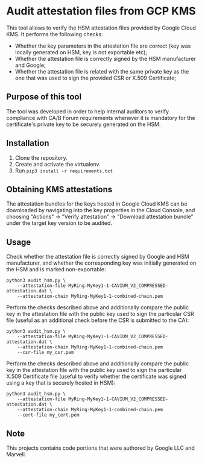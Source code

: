 # Audit attestation files from GCP KMS

This tool allows to verify the HSM attestation files provided by Google Cloud KMS. It performs the following checks:

* Whether the key parameters in the attestation file are correct (key was locally generated on HSM, key is not exportable etc);
* Whether the attestation file is correctly signed by the HSM manufacturer and Google;
* Whether the attestation file is related with the same private key as the one that was used to sign the provided CSR or X.509 Certificate;

## Purpose of this tool

The tool was developed in order to help internal auditors to verify compliance with CA/B Forum requirements whenever
it is mandatory for the certificate's private key to be securely generated on the HSM.

## Installation

1. Clone the repository.
2. Create and activate the virtualenv.
3. Run `pip3 install -r requirements.txt`

## Obtaining KMS attestations

The attestation bundles for the keys hosted in Google Cloud KMS can be downloaded by navigating into the key properties
in the Cloud Console, and choosing "Actions" -> "Verify attestation" -> "Download attestation bundle" under the target
key version to be audited.

## Usage

Check whether the attestation file is correctly signed by Google and HSM manufacturer, and whether the corresponding
key was initially generated on the HSM and is marked non-exportable:
```
python3 audit_hsm.py \
    --attestation-file MyRing-MyKey1-1-CAVIUM_V2_COMPRESSED-attestation.dat \
    --attestation-chain MyRing-MyKey1-1-combined-chain.pem
```

Perform the checks described above and additionally compare the public key in the attestation file with
the public key used to sign the particular CSR file (useful as an additional check before the CSR is submitted
to the CA):

```
python3 audit_hsm.py \
    --attestation-file MyRing-MyKey1-1-CAVIUM_V2_COMPRESSED-attestation.dat \
    --attestation-chain MyRing-MyKey1-1-combined-chain.pem
    --csr-file my_csr.pem
```

Perform the checks described above and additionally compare the public key in the attestation file with
the public key used to sign the particular X.509 Certificate file (useful to verify whether the certificate
was signed using a key that is securely hosted in HSM):
```
python3 audit_hsm.py \
    --attestation-file MyRing-MyKey1-1-CAVIUM_V2_COMPRESSED-attestation.dat \
    --attestation-chain MyRing-MyKey1-1-combined-chain.pem
    --cert-file my_cert.pem
```

## Note

This projects contains code portions that were authored by Google LLC and Marvell.
